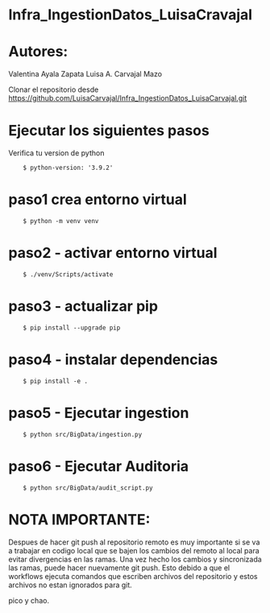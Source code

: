 # Infra_IngestionDatos_LuisaCravajal


# Autores:
Valentina Ayala Zapata
Luisa A. Carvajal Mazo

Clonar el repositorio desde https://github.com/LuisaCarvajal/Infra_IngestionDatos_LuisaCarvajal.git 
 
 # Ejecutar los siguientes pasos 

 Verifica tu version de python

        $ python-version: '3.9.2'

# paso1  crea entorno virtual
        $ python -m venv venv
# paso2 - activar entorno virtual
        $ ./venv/Scripts/activate   
# paso3 - actualizar pip
        $ pip install --upgrade pip
# paso4 - instalar dependencias
        $ pip install -e .
# paso5 - Ejecutar ingestion
        $ python src/BigData/ingestion.py 
# paso6 - Ejecutar Auditoria
        $ python src/BigData/audit_script.py

# NOTA IMPORTANTE:
Despues de hacer git push al repositorio remoto es muy importante si se va a trabajar en codigo local que se bajen los cambios del remoto al local para evitar divergencias en las ramas. Una vez hecho los cambios y sincronizada las ramas, puede hacer nuevamente git push. Esto debido a que el workflows ejecuta comandos que escriben archivos del repositorio y estos archivos no estan ignorados para git. 

pico y chao.


